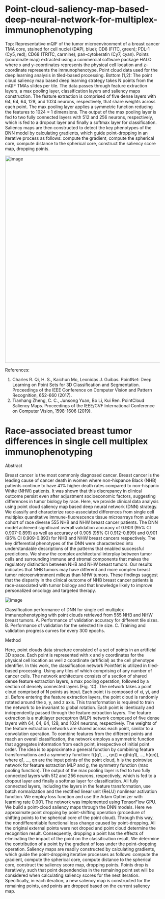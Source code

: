# Point-cloud-saliency-map-based-deep-neural-network-for-multiplex-immunophenotyping

Top: Representative mQIF of the tumor microenvironment of a breast cancer TMA core, stained for cell nuclei (DAPI, blue); CD8 (FITC, green); PDL-1 (Cy5, red); CD68 (TRITC, carmine); pan-cytokeratin (Cy7, cyan). Points (coordinate map) extracted using a commercial software package HALO where x and y-coordinates represents the physical cell location and z-coordinate represents the immunophenotype. Point cloud data used for the deep learning analysis in tiled-based processing. Bottom (1,2): The point cloud saliency map based deep learning strategy takes N points from the mQIF TMAs slides per tile. The data passes through feature extraction layers, a max pooling layer, classification layers and saliency maps construction. The feature extraction is comprised of five dense layers with 64, 64, 64, 128, and 1024 neurons, respectively, that share weights across each point. The max pooling layer applies a symmetric function reducing the features to 1024 × 1 dimensions. The output of the max pooling layer is fed to two fully connected layers with 512 and 256 neurons, respectively, which is fed to a dropout layer and finally a softmax layer for classification. Saliency maps are then constructed to detect the key phenotypes of the DNN model by calculating gradients, which guide point-dropping in an iterative process as follows: compute the gradient, compute the spherical core, compute distance to the spherical core, construct the saliency score map, dropping points.

<img width="672" alt="image" src="https://github.com/user-attachments/assets/4a06a653-7895-4e25-a087-1ff15a9edb54" />


References:
1.	Charles R. Qi, H. S., Kaichun Mo, Leonidas J. Guibas. PointNet: Deep Learning on Point Sets for 3D Classification and Segmentation. Proceedings of the IEEE Conference on Computer Vision and Pattern Recognition, 652-660 (2017).
2.	Tianhang Zheng, C. C., Junsong Yuan, Bo Li, Kui Ren. PointCloud Saliency Maps. Proceedings of the IEEE/CVF International Conference on Computer Vision, 1598-1606 (2019).


# Race-associated breast tumor differences in single cell multiplex immunophenotyping 

Abstract

Breast cancer is the most commonly diagnosed cancer. Breast cancer is the leading cause of cancer death in women where non-hispance Black (NHB) patients continue to have 41% higher death rates compared to non-hispanic White (NHW) patients. It was shown that this discrepancy in clinical outcome persist even after adjustment socioeconomic factors, suggesting differences in tumor biology by race. Here, we provide clinical data analysis using point cloud saliency map based deep neural network (DNN) strategy. We classify and characterize race-associated differences from single cell multiplex quantitative immune-fluorescence tissue microarrays from unique cohort of race diverse 555 NHB and NHW breast cancer patients. The DNN model achieved significant overall validation accuracy of 0.903 (95% CI 0.907-0.899) as well as accuracy of 0.905 (95% CI 0.912-0.899) and 0.901 (95% CI 0.909-0.893) for NHB and NHW breast cancers respectively. The key differential phenotypes of the DNN were characterized into understandable descriptions of the patterns that enabled successful predictions. We show the complex architectural interplay between tumor cells and surrounding immune and stromal components that makes the regulatory distinction between NHB and NHW breast tumors. Our results indicates that NHB tumors may have different and more complex breast tumor microenvironment milieus than NHW tumors. These findings suggest that the disparity in the clinical outcome of NHB breast cancer patients is race-associated with tumor biology and that knowledge likely to improve personalized oncology and targeted therapy.


![image](https://github.com/user-attachments/assets/533f82d4-c7ff-4cfb-a9b4-957e5ac921d9)

Classification performance of DNN for single cell multiplex immunophenotyping with point clouds retrieved from 555 NHB and NHW breast tumors. A. Performance of validation accuracy for different tile sizes. B. Performance of validation for the selected tile size. C. Training and validation progress curves for every 300 epochs.






Method

Here, point clouds data structure consisted of a set of points in an artificial 3D space. Each point is represented with x and y coordinates for the physical cell location as well z coordinate (artificial) as the cell phenotype identifier. In this work, the classification network PointNet is utilized in tiled-based processing. Using any tiles of which comprising of any number of cancer cells. The network architecture consists of a section of shared dense feature extraction layers, a max pooling operation, followed by a section of densely connected layers (Fig. 1C). The network takes a point cloud comprised of N points as input. Each point i is composed of xi, yi, and zi. Before entering the feature extraction layers, the point cloud is randomly rotated around the x, y, and z axis. This transformation is required to train the network to be invariant to global rotation. Each point is identically and independently passed through the feature extraction layers. The feature extraction is a multilayer perceptron (MLP) network composed of five dense layers with 64, 64, 64, 128, and 1024 neurons, respectively. The weights of the feature extraction networks are shared across each point, similar to a convolution operation. To combine features from the different points and reach an overall classification, the network employs a symmetric function that aggregates information from each point, irrespective of initial point order. The idea is to approximate a general function by combining feature transformations and a symmetry function: f({q1, …, qn}) ≈ g(h(q1), …, h(qn)), where q1, …, qn are the input points of the point cloud, h is the pointwise network for feature extraction MLP and g, the symmetry function (max pooling function). The output of the max pooling layer is fed to two fully connected layers with 512 and 256 neurons, respectively, which is fed to a dropout layer and finally a softmax layer for classification. All fully connected layers, including the layers in the feature transformation, use batch normalization and the rectified linear unit (ReLU) nonlinear activation function. We employ loss function and use the Adam Optimizer with learning rate 0.001. The network was implemented using TensorFlow GPU.
We build a point-cloud saliency maps through the DNN models. Here we approximate point dropping by point-shifting operation (procedure of shifting points to the spherical core of the point cloud). Through this way, the nondifferentiable functional loss change caused by point-dropping. All the original external points were not droped and point cloud determine the recognition result. Consequently, dropping a point has the effects of eliminating the impact of the point on the classification result. We determine the contribution of a point by the gradient of loss under the point-dropping operation. Saliency maps are readily constructed by calculating gradients, which guide the point-dropping iterative processes as follows: compute the gradient, compute the spherical core, compute distance to the spherical core, construct the saliency score map, dropping points. Points drop is iteratively, such that point dependencies in the remaining point set will be considered when calculating saliency scores for the next iteration. Specifically, in each iteration, a new saliency map is constructed for the remaining points, and points are dropped based on the current saliency map.  



